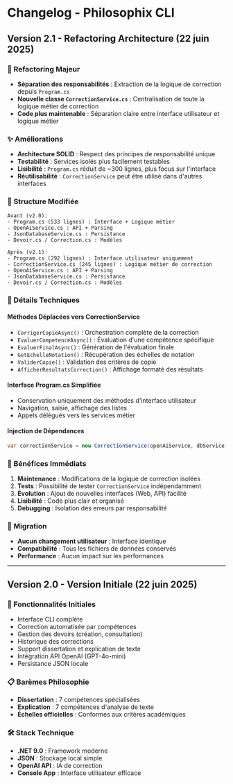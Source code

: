 # Changelog - Philosophix CLI

## Version 2.1 - Refactoring Architecture (22 juin 2025)

### 🔄 Refactoring Majeur
- **Séparation des responsabilités** : Extraction de la logique de correction depuis `Program.cs`
- **Nouvelle classe `CorrectionService.cs`** : Centralisation de toute la logique métier de correction
- **Code plus maintenable** : Séparation claire entre interface utilisateur et logique métier

### ✨ Améliorations
- **Architecture SOLID** : Respect des principes de responsabilité unique
- **Testabilité** : Services isolés plus facilement testables
- **Lisibilité** : `Program.cs` réduit de ~300 lignes, plus focus sur l'interface
- **Réutilisabilité** : `CorrectionService` peut être utilisé dans d'autres interfaces

### 📁 Structure Modifiée
```
Avant (v2.0):
- Program.cs (533 lignes) : Interface + Logique métier
- OpenAiService.cs : API + Parsing
- JsonDatabaseService.cs : Persistance
- Devoir.cs / Correction.cs : Modèles

Après (v2.1):
- Program.cs (292 lignes) : Interface utilisateur uniquement
- CorrectionService.cs (245 lignes) : Logique métier de correction
- OpenAiService.cs : API + Parsing
- JsonDatabaseService.cs : Persistance  
- Devoir.cs / Correction.cs : Modèles
```

### 🔧 Détails Techniques

#### Méthodes Déplacées vers CorrectionService
- `CorrigerCopieAsync()` : Orchestration complète de la correction
- `EvaluerCompetenceAsync()` : Évaluation d'une compétence spécifique
- `EvaluerFinalAsync()` : Génération de l'évaluation finale
- `GetEchelleNotation()` : Récupération des échelles de notation
- `ValiderCopie()` : Validation des critères de copie
- `AfficherResultatsCorrection()` : Affichage formaté des résultats

#### Interface Program.cs Simplifiée
- Conservation uniquement des méthodes d'interface utilisateur
- Navigation, saisie, affichage des listes
- Appels délégués vers les services métier

#### Injection de Dépendances
```csharp
var correctionService = new CorrectionService(openAiService, dbService);
```

### 🚀 Bénéfices Immédiats
1. **Maintenance** : Modifications de la logique de correction isolées
2. **Tests** : Possibilité de tester `CorrectionService` indépendamment
3. **Évolution** : Ajout de nouvelles interfaces (Web, API) facilité
4. **Lisibilité** : Code plus clair et organisé
5. **Debugging** : Isolation des erreurs par responsabilité

### 🔄 Migration
- **Aucun changement utilisateur** : Interface identique
- **Compatibilité** : Tous les fichiers de données conservés
- **Performance** : Aucun impact sur les performances

---

## Version 2.0 - Version Initiale (22 juin 2025)

### 🎉 Fonctionnalités Initiales
- Interface CLI complète
- Correction automatisée par compétences
- Gestion des devoirs (création, consultation)
- Historique des corrections
- Support dissertation et explication de texte
- Intégration API OpenAI (GPT-4o-mini)
- Persistance JSON locale

### 📋 Barèmes Philosophie
- **Dissertation** : 7 compétences spécialisées
- **Explication** : 7 compétences d'analyse de texte
- **Échelles officielles** : Conformes aux critères académiques

### 🛠️ Stack Technique
- **.NET 9.0** : Framework moderne
- **JSON** : Stockage local simple
- **OpenAI API** : IA de correction
- **Console App** : Interface utilisateur efficace
